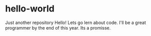 # hello-world
Just another repository
Hello! Lets go lern about code.
I'll be a great programmer by the end of this year.
Its a promisse.
